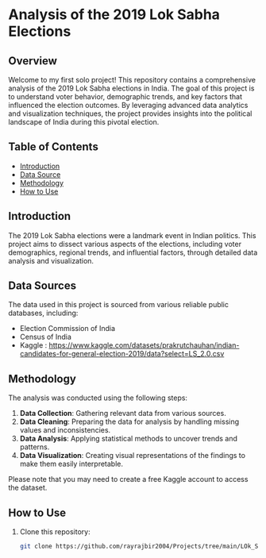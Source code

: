 # Analysis of the 2019 Lok Sabha Elections

## Overview
Welcome to my first solo project! This repository contains a comprehensive analysis of the 2019 Lok Sabha elections in India. The goal of this project is to understand voter behavior, demographic trends, and key factors that influenced the election outcomes. By leveraging advanced data analytics and visualization techniques, the project provides insights into the political landscape of India during this pivotal election.

## Table of Contents
- [Introduction](#introduction)
- [Data Source](#data-sources)
- [Methodology](#methodology)
- [How to Use](#how-to-use)

## Introduction
The 2019 Lok Sabha elections were a landmark event in Indian politics. This project aims to dissect various aspects of the elections, including voter demographics, regional trends, and influential factors, through detailed data analysis and visualization.

## Data Sources
The data used in this project is sourced from various reliable public databases, including:
- Election Commission of India
- Census of India
- Kaggle : https://www.kaggle.com/datasets/prakrutchauhan/indian-candidates-for-general-election-2019/data?select=LS_2.0.csv

## Methodology
The analysis was conducted using the following steps:
1. **Data Collection**: Gathering relevant data from various sources.
2. **Data Cleaning**: Preparing the data for analysis by handling missing values and inconsistencies.
3. **Data Analysis**: Applying statistical methods to uncover trends and patterns.
4. **Data Visualization**: Creating visual representations of the findings to make them easily interpretable.


Please note that you may need to create a free Kaggle account to access the dataset.

## How to Use
1. Clone this repository:
   ```bash
   git clone https://github.com/rayrajbir2004/Projects/tree/main/LOk_Sabha_2019_elections.git
   
